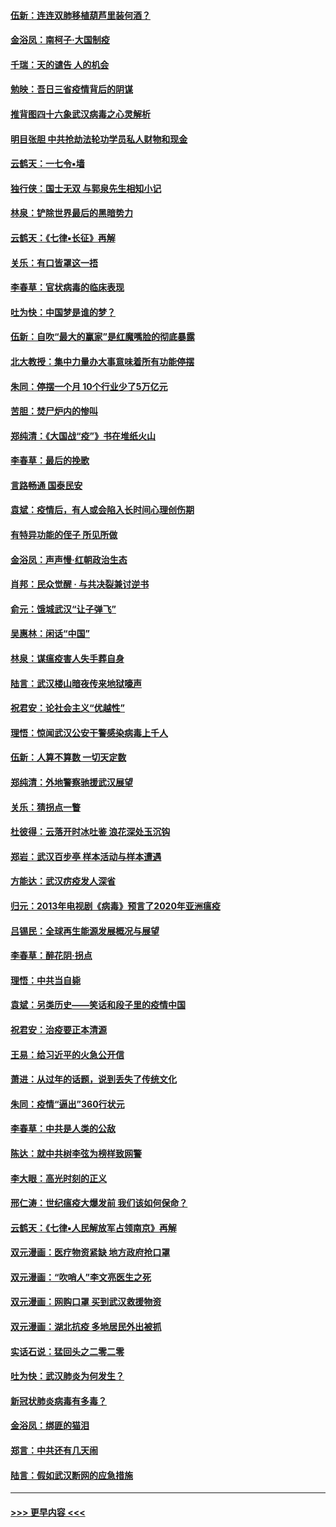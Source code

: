 #### [伍新：连连双肺移植葫芦里装何酒？](../pages/nsc993/n11913667.md?t=03041702) 
#### [金浴凤：南柯子·大国制疫](../pages/nsc993/n11913657.md?t=03041702) 
#### [千瑞：天的谴告  人的机会](../pages/nsc993/n11913309.md?t=03041702) 
#### [勉映：吾日三省疫情背后的阴谋](../pages/nsc993/n11913079.md?t=03041702) 
#### [推背图四十六象武汉病毒之心灵解析](../pages/nsc993/n11911761.md?t=03041702) 
#### [明目张胆 中共抢劫法轮功学员私人财物和现金](../pages/nsc993/n11910262.md?t=03041702) 
#### [云鹤天：一七令▪墙](../pages/nsc993/n11910627.md?t=03041702) 
#### [独行侠：国士无双 与郭泉先生相知小记](../pages/nsc993/n11910613.md?t=03041702) 
#### [林泉：铲除世界最后的黑暗势力](../pages/nsc993/n11909320.md?t=03041702) 
#### [云鹤天：《七律▪长征》再解](../pages/nsc993/n11909327.md?t=03041702) 
#### [关乐：有口皆罩这一捂](../pages/nsc993/n11908393.md?t=03041702) 
#### [李春草：官状病毒的临床表现](../pages/nsc993/n11908339.md?t=03041702) 
#### [吐为快：中国梦是谁的梦？](../pages/nsc993/n11906564.md?t=03041702) 
#### [伍新：自吹“最大的赢家”是红魔嘴脸的彻底暴露](../pages/nsc993/n11906407.md?t=03041702) 
#### [北大教授：集中力量办大事意味着所有功能停摆](../pages/nsc993/n11904800.md?t=03041702) 
#### [朱同：停摆一个月 10个行业少了5万亿元](../pages/nsc993/n11904498.md?t=03041702) 
#### [苦胆：焚尸炉内的惨叫](../pages/nsc993/n11904479.md?t=03041702) 
#### [郑纯清：《大国战“疫”》书在堆纸火山](../pages/nsc993/n11904450.md?t=03041702) 
#### [李春草：最后的挽歌](../pages/nsc993/n11904441.md?t=03041702) 
#### [言路畅通 国泰民安](../pages/nsc993/n11904222.md?t=03041702) 
#### [袁斌：疫情后，有人或会陷入长时间心理创伤期](../pages/nsc993/n11901514.md?t=03041702) 
#### [有特异功能的侄子 所见所做](../pages/nsc993/n11901154.md?t=03041702) 
#### [金浴凤：声声慢‧红朝政治生态](../pages/nsc993/n11899553.md?t=03041702) 
#### [肖邦：民众觉醒 · 与共决裂兼讨逆书](../pages/nsc993/n11898435.md?t=03041702) 
#### [俞元：饿城武汉“让子弹飞”](../pages/nsc993/n11898344.md?t=03041702) 
#### [吴惠林：闲话“中国”](../pages/nsc993/n11898182.md?t=03041702) 
#### [林泉：谋瘟疫害人失手葬自身](../pages/nsc993/n11897892.md?t=03041702) 
#### [陆言：武汉楼山暗夜传来地狱嚎声](../pages/nsc993/n11897033.md?t=03041702) 
#### [祝君安：论社会主义“优越性”](../pages/nsc993/n11897005.md?t=03041702) 
#### [理悟：惊闻武汉公安干警感染病毒上千人](../pages/nsc993/n11896947.md?t=03041702) 
#### [伍新：人算不算数 一切天定数](../pages/nsc993/n11893372.md?t=03041702) 
#### [郑纯清：外地警察驰援武汉展望](../pages/nsc993/n11893115.md?t=03041702) 
#### [关乐：猜拐点一瞥](../pages/nsc993/n11893020.md?t=03041702) 
#### [杜彼得：云落开时冰吐鉴 浪花深处玉沉钩](../pages/nsc993/n11892107.md?t=03041702) 
#### [郑岩：武汉百步亭 样本活动与样本遭遇](../pages/nsc993/n11892310.md?t=03041702) 
#### [方能达：武汉疠疫发人深省](../pages/nsc993/n11891376.md?t=03041702) 
#### [归元：2013年电视剧《病毒》预言了2020年亚洲瘟疫](../pages/nsc993/n11891126.md?t=03041702) 
#### [吕锡民：全球再生能源发展概况与展望](../pages/nsc993/n11890613.md?t=03041702) 
#### [李春草：醉花阴·拐点](../pages/nsc993/n11890567.md?t=03041702) 
#### [理悟：中共当自毙](../pages/nsc993/n11890559.md?t=03041702) 
#### [袁斌：另类历史——笑话和段子里的疫情中国](../pages/nsc993/n11889243.md?t=03041702) 
#### [祝君安：治疫要正本清源](../pages/nsc993/n11889085.md?t=03041702) 
#### [王易：给习近平的火急公开信](../pages/nsc993/n11888225.md?t=03041702) 
#### [萧进：从过年的话题，说到丢失了传统文化](../pages/nsc993/n11887732.md?t=03041702) 
#### [朱同：疫情“逼出”360行状元](../pages/nsc993/n11887678.md?t=03041702) 
#### [李春草：中共是人类的公敌](../pages/nsc993/n11887656.md?t=03041702) 
#### [陈达：就中共树李弦为榜样致网警](../pages/nsc993/n11887625.md?t=03041702) 
#### [李大眼：高光时刻的正义](../pages/nsc993/n11887585.md?t=03041702) 
#### [邢仁涛：世纪瘟疫大爆发前 我们该如何保命？](../pages/nsc993/n11887535.md?t=03041702) 
#### [云鹤天：《七律▪人民解放军占领南京》再解](../pages/nsc993/n11887524.md?t=03041702) 
#### [双元漫画：医疗物资紧缺 地方政府抢口罩](../pages/nsc993/n11884744.md?t=03041702) 
#### [双元漫画：“吹哨人”李文亮医生之死](../pages/nsc993/n11884705.md?t=03041702) 
#### [双元漫画：网购口罩 买到武汉救援物资](../pages/nsc993/n11884670.md?t=03041702) 
#### [双元漫画：湖北抗疫 多地居民外出被抓](../pages/nsc993/n11884643.md?t=03041702) 
#### [实话石说：猛回头之二零二零](../pages/nsc993/n11883968.md?t=03041702) 
#### [吐为快：武汉肺炎为何发生？](../pages/nsc993/n11882180.md?t=03041702) 
#### [新冠状肺炎病毒有多毒？](../pages/nsc993/n11881790.md?t=03041702) 
#### [金浴凤：绑匪的猫泪](../pages/nsc993/n11880664.md?t=03041702) 
#### [郑言：中共还有几天闹](../pages/nsc993/n11880645.md?t=03041702) 
#### [陆言：假如武汉断网的应急措施](../pages/nsc993/n11880619.md?t=03041702) 

----
#### [ >>> 更早内容 <<< ](../indexes/nsc993-earlier.md)
